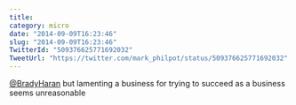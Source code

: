 ```yaml
---
title: 
category: micro
date: "2014-09-09T16:23:46"
slug: "2014-09-09T16:23:46"
TwitterId: "509376625771692032"
TweetUrl: "https://twitter.com/mark_philpot/status/509376625771692032"
---
```


[@BradyHaran](https://twitter.com/BradyHaran) but lamenting a business for
trying to succeed as a business seems unreasonable

